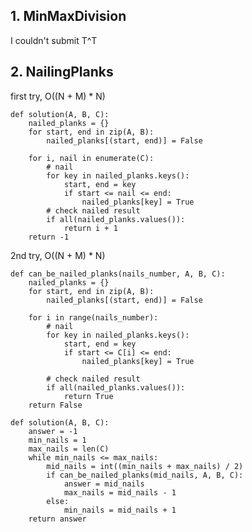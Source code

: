 ## 1. MinMaxDivision

I couldn't submit T^T

## 2. NailingPlanks

first try, O((N + M) * N)

    def solution(A, B, C):
        nailed_planks = {}
        for start, end in zip(A, B):
            nailed_planks[(start, end)] = False

        for i, nail in enumerate(C):
            # nail
            for key in nailed_planks.keys():
                start, end = key
                if start <= nail <= end:
                    nailed_planks[key] = True
            # check nailed result
            if all(nailed_planks.values()):
                return i + 1
        return -1

2nd try, O((N + M) * N)

    def can_be_nailed_planks(nails_number, A, B, C):
        nailed_planks = {}
        for start, end in zip(A, B):
            nailed_planks[(start, end)] = False

        for i in range(nails_number):
            # nail
            for key in nailed_planks.keys():
                start, end = key
                if start <= C[i] <= end:
                    nailed_planks[key] = True

            # check nailed result
            if all(nailed_planks.values()):
                return True
        return False

    def solution(A, B, C):
        answer = -1
        min_nails = 1
        max_nails = len(C)
        while min_nails <= max_nails:
            mid_nails = int((min_nails + max_nails) / 2)
            if can_be_nailed_planks(mid_nails, A, B, C):
                answer = mid_nails
                max_nails = mid_nails - 1
            else:
                min_nails = mid_nails + 1
        return answer